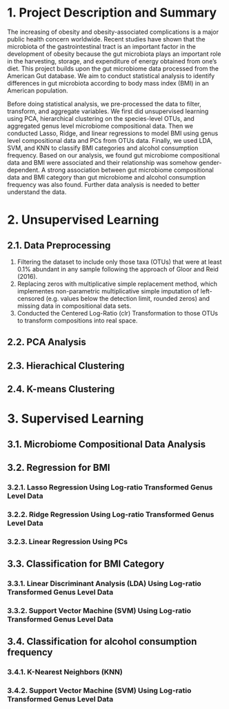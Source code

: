 # 1. Project Description and Summary

The increasing of obesity and obesity-associated complications is a major public health concern worldwide. Recent studies have shown that the microbiota of the gastrointestinal tract is an important factor in the development of obesity because the gut microbiota plays an important role in the harvesting, storage, and expenditure of energy obtained from one’s diet. This project builds upon the gut microbiome data processed from the American Gut database. We aim to conduct statistical analysis to identify differences in gut microbiota according to body mass index (BMI) in an American population.

Before doing statistical analysis, we pre-processed the data to filter, transform, and aggregate variables. We first did unsupervised learning using PCA, hierarchical clustering on the species-level OTUs, and aggregated genus level microbiome compositional data. Then we conducted Lasso, Ridge, and linear regressions to model BMI using genus level compositional data and PCs from OTUs data. Finally, we used LDA, SVM, and KNN to classify BMI categories and alcohol consumption frequency. Based on our analysis, we found gut microbiome compositional data and BMI were associated and their relationship was somehow gender-dependent. A strong association between gut microbiome compositional data and BMI category than gut microbiome and alcohol consumption frequency was also found. Further data analysis is needed to better understand the data.

# 2. Unsupervised Learning

## 2.1. Data Preprocessing

1. Filtering the dataset to include only those taxa (OTUs) that were at least 0.1% abundant in any sample following the approach of Gloor and Reid (2016).
2. Replacing zeros with multiplicative simple replacement method, which implementes non-parametric multiplicative simple imputation of left-censored (e.g. values below the detection limit, rounded zeros) and missing data in compositional data sets.
3. Conducted the Centered Log-Ratio (clr) Transformation to those OTUs to transform compositions into real space.

## 2.2. PCA Analysis

## 2.3. Hierachical Clustering

## 2.4. K-means Clustering

# 3. Supervised Learning

## 3.1. Microbiome Compositional Data Analysis

## 3.2. Regression for BMI
### 3.2.1. Lasso Regression Using Log-ratio Transformed Genus Level Data
### 3.2.2. Ridge Regression Using Log-ratio Transformed Genus Level Data
### 3.2.3. Linear Regression Using PCs

## 3.3. Classification for BMI Category
### 3.3.1. Linear Discriminant Analysis (LDA) Using Log-ratio Transformed Genus Level Data
### 3.3.2. Support Vector Machine (SVM) Using Log-ratio Transformed Genus Level Data

## 3.4. Classification for alcohol consumption frequency
### 3.4.1. K-Nearest Neighbors (KNN)
### 3.4.2. Support Vector Machine (SVM) Using Log-ratio Transformed Genus Level Data